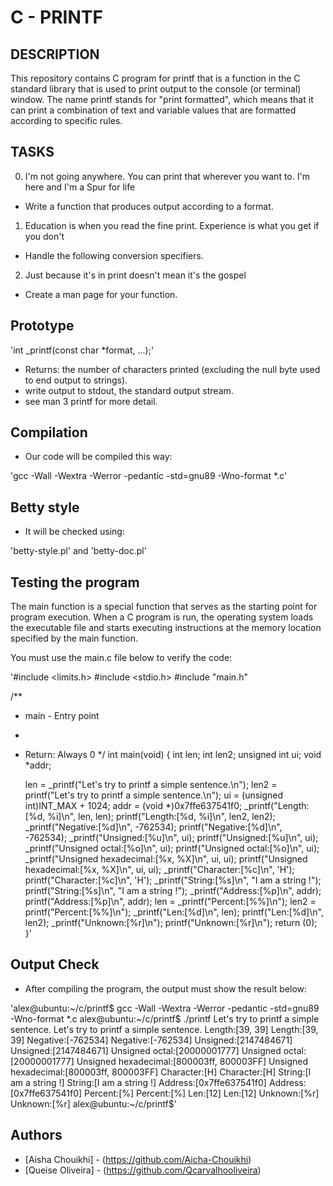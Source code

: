 # **C - PRINTF**

## **DESCRIPTION**

This repository contains C program for printf that is a function in the C standard library that is used to print output to the console (or terminal) window. The name printf stands for "print formatted", which means that it can print a combination of text and variable values that are formatted according to specific rules.

## **TASKS**

0. I'm not going anywhere. You can print that wherever you want to. I'm here and I'm a Spur for life

* Write a function that produces output according to a format.

1. Education is when you read the fine print. Experience is what you get if you don't

* Handle the following conversion specifiers.

2. Just because it's in print doesn't mean it's the gospel

* Create a man page for your function.

## **Prototype**

'int _printf(const char *format, ...);'

* Returns: the number of characters printed (excluding the null byte used to end output to strings).
* write output to stdout, the standard output stream.
* see man 3 printf for more detail.

## **Compilation**

* Our code will be compiled this way:

'gcc -Wall -Wextra -Werror -pedantic -std=gnu89 -Wno-format *.c'

## **Betty style**

* It will be checked using:

'betty-style.pl'
and 
'betty-doc.pl'

## **Testing the program**

The main function is a special function that serves as the starting point for program execution. When a C program is run, the operating system loads the executable file and starts executing instructions at the memory location specified by the main function. 

You must use the main.c file below to verify the code:

'#include <limits.h>
#include <stdio.h>
#include "main.h"

/**
 * main - Entry point
 *
 * Return: Always 0
 */
int main(void)
{
    int len;
    int len2;
    unsigned int ui;
    void *addr;

    len = _printf("Let's try to printf a simple sentence.\n");
    len2 = printf("Let's try to printf a simple sentence.\n");
    ui = (unsigned int)INT_MAX + 1024;
    addr = (void *)0x7ffe637541f0;
    _printf("Length:[%d, %i]\n", len, len);
    printf("Length:[%d, %i]\n", len2, len2);
    _printf("Negative:[%d]\n", -762534);
    printf("Negative:[%d]\n", -762534);
    _printf("Unsigned:[%u]\n", ui);
    printf("Unsigned:[%u]\n", ui);
    _printf("Unsigned octal:[%o]\n", ui);
    printf("Unsigned octal:[%o]\n", ui);
    _printf("Unsigned hexadecimal:[%x, %X]\n", ui, ui);
    printf("Unsigned hexadecimal:[%x, %X]\n", ui, ui);
    _printf("Character:[%c]\n", 'H');
    printf("Character:[%c]\n", 'H');
    _printf("String:[%s]\n", "I am a string !");
    printf("String:[%s]\n", "I am a string !");
    _printf("Address:[%p]\n", addr);
    printf("Address:[%p]\n", addr);
    len = _printf("Percent:[%%]\n");
    len2 = printf("Percent:[%%]\n");
    _printf("Len:[%d]\n", len);
    printf("Len:[%d]\n", len2);
    _printf("Unknown:[%r]\n");
    printf("Unknown:[%r]\n");
    return (0);
}'

## **Output Check**

* After compiling the program, the output must show the result below:

'alex@ubuntu:~/c/printf$ gcc -Wall -Wextra -Werror -pedantic -std=gnu89 -Wno-format *.c
alex@ubuntu:~/c/printf$ ./printf
Let's try to printf a simple sentence.
Let's try to printf a simple sentence.
Length:[39, 39]
Length:[39, 39]
Negative:[-762534]
Negative:[-762534]
Unsigned:[2147484671]
Unsigned:[2147484671]
Unsigned octal:[20000001777]
Unsigned octal:[20000001777]
Unsigned hexadecimal:[800003ff, 800003FF]
Unsigned hexadecimal:[800003ff, 800003FF]
Character:[H]
Character:[H]
String:[I am a string !]
String:[I am a string !]
Address:[0x7ffe637541f0]
Address:[0x7ffe637541f0]
Percent:[%]
Percent:[%]
Len:[12]
Len:[12]
Unknown:[%r]
Unknown:[%r]
alex@ubuntu:~/c/printf$' 


## **Authors**

* [Aisha Chouikhi] - (https://github.com/Aicha-Chouikhi)
* [Queise Oliveira] - (https://github.com/Qcarvalhooliveira) 






